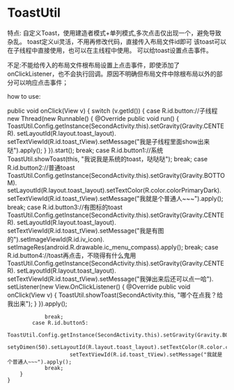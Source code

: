 # ToastUtil
特点:
自定义Toast，使用建造者模式+单列模式,多次点击仅出现一个，避免导致杂乱。
toast定义ui灵活，不用再修改代码，直接传入布局文件id即可
该toast可以在子线程中直接使用，也可以在主线程中使用。
可以给toast设置点击事件。

不足:不能给传入的布局文件根布局设置上点击事件，即使添加了onClickListener，也不会执行回调。原因不明确但布局文件中除根布局以外的部分可以响应点击事件；

how to use:



public void onClick(View v) {
        switch (v.getId()) {
            case R.id.button://子线程
                new Thread(new Runnable() {
                    @Override
                    public void run() {
                        ToastUtil.Config.getInstance(SecondActivity.this).setGravity(Gravity.CENTER).
                        setLayoutId(R.layout.toast_layout).
                                setTextViewId(R.id.toast_tView).setMessage("我是子线程里面show出来哒").apply();
                    }
                }).start();
                break;
            case R.id.button1://系统
                ToastUtil.showToast(this, "我说我是系统的toast，哒哒哒");
                break;
            case R.id.button2://普通toast
                ToastUtil.Config.getInstance(SecondActivity.this).setGravity(Gravity.BOTTOM).
                setLayoutId(R.layout.toast_layout).setTextColor(R.color.colorPrimaryDark).
                setTextViewId(R.id.toast_tView).setMessage("我就是个普通人~~~").apply();
                break;
            case R.id.button3://有图标的toast
                ToastUtil.Config.getInstance(SecondActivity.this).setGravity(Gravity.CENTER).
                setLayoutId(R.layout.toast_layout).
                        setTextViewId(R.id.toast_tView).setMessage("我是有图的").setImageViewId(R.id.iv_icon).
                        setImageRes(android.R.drawable.ic_menu_compass).apply();
                break;
            case R.id.button4://toast再点击，不晓得有什么鬼用
                ToastUtil.Config.getInstance(SecondActivity.this).setGravity(Gravity.CENTER).
                setLayoutId(R.layout.toast_layout).
                        setTextViewId(R.id.toast_tView).setMessage("我弹出来后还可以点一哈").
                        setListener(new View.OnClickListener() {
                    @Override
                    public void onClick(View v) {
                        ToastUtil.showToast(SecondActivity.this, "哪个在点我？给我出来");
                    }
                }).apply();

                break;
            case R.id.button5:
                ToastUtil.Config.getInstance(SecondActivity.this).setGravity(Gravity.BOTTOM).
                setyDimen(50).setLayoutId(R.layout.toast_layout).setTextColor(R.color.colorPrimaryDark).
                        setTextViewId(R.id.toast_tView).setMessage("我就是个普通人~~~").apply();
                break;
        }
    }
